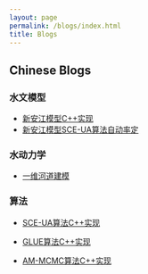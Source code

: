 ```yaml
---
layout: page
permalink: /blogs/index.html
title: Blogs
---
```


## Chinese Blogs

### 水文模型

- [新安江模型C++实现](https://blog.csdn.net/weixin_43012724/article/details/127096422)
- [新安江模型SCE-UA算法自动率定](https://blog.csdn.net/weixin_43012724/article/details/123183366)<br>

### 水动力学

- [一维河道建模](https://blog.csdn.net/weixin_43012724/article/details/103036978)

### 算法

- [SCE-UA算法C++实现](https://blog.csdn.net/weixin_43012724/article/details/121862991)

- [GLUE算法C++实现](https://blog.csdn.net/weixin_43012724/article/details/124132552)<br>
- [AM-MCMC算法C++实现](https://blog.csdn.net/weixin_43012724/article/details/124697872)<br>

<br>